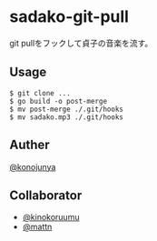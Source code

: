 # sadako-git-pull

git pullをフックして貞子の音楽を流す。

## Usage

```
$ git clone ...
$ go build -o post-merge
$ mv post-merge ./.git/hooks
$ mv sadako.mp3 ./.git/hooks
```

## Auther

[@konojunya](https://twitter.com/konojunya)

## Collaborator

- [@kinokoruumu](https://github.com/kinokoruumu)
- [@mattn](https://github.com/mattn)
